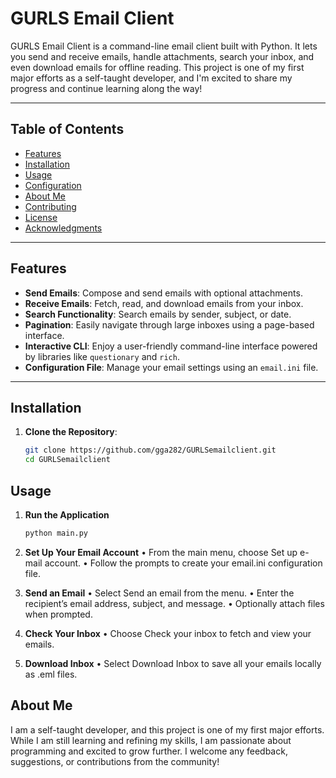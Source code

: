 # GURLS Email Client

GURLS Email Client is a command-line email client built with Python. It lets you send and receive emails, handle attachments, search your inbox, and even download emails for offline reading. This project is one of my first major efforts as a self-taught developer, and I'm excited to share my progress and continue learning along the way!

---

## Table of Contents

- [Features](#features)
- [Installation](#installation)
- [Usage](#usage)
- [Configuration](#configuration)
- [About Me](#about-me)
- [Contributing](#contributing)
- [License](#license)
- [Acknowledgments](#acknowledgments)

---

## Features

- **Send Emails**: Compose and send emails with optional attachments.
- **Receive Emails**: Fetch, read, and download emails from your inbox.
- **Search Functionality**: Search emails by sender, subject, or date.
- **Pagination**: Easily navigate through large inboxes using a page-based interface.
- **Interactive CLI**: Enjoy a user-friendly command-line interface powered by libraries like `questionary` and `rich`.
- **Configuration File**: Manage your email settings using an `email.ini` file.

---

## Installation

1. **Clone the Repository**:

   ```bash
   git clone https://github.com/gga282/GURLSemailclient.git
   cd GURLSemailclient

## Usage
1. **Run the Application**
   ```bash
   python main.py

2. **Set Up Your Email Account**
  •	From the main menu, choose Set up e-mail account.
	•	Follow the prompts to create your email.ini configuration file.

3. **Send an Email**
	•	Select Send an email from the menu.
	•	Enter the recipient’s email address, subject, and message.
	•	Optionally attach files when prompted.

4. **Check Your Inbox**
	•	Choose Check your inbox to fetch and view your emails.
5. **Download Inbox**
	•	Select Download Inbox to save all your emails locally as .eml files.




## About Me

I am a self-taught developer, and this project is one of my first major efforts. While I am still learning and refining my skills, I am passionate about programming and excited to grow further. I welcome any feedback, suggestions, or contributions from the community!
   
